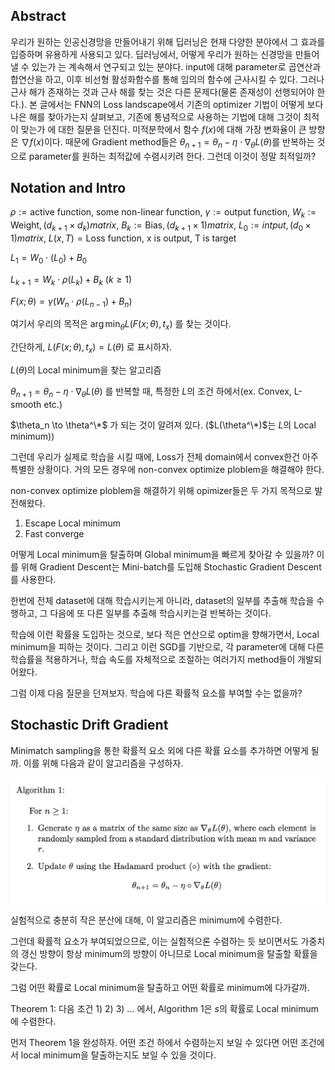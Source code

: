 
## Abstract
우리가 원하는 인공신경망을 만들어내기 위해 딥러닝은 현재 다양한 분야에서 그 효과를 입증하며 유용하게 사용되고 있다. 딥러닝에서, 어떻게 우리가 원하는 신경망을 만들어 낼 수 있는가 는 계속해서 연구되고 있는 분야다. input에 대해 parameter로 곱연산과 합연산을 하고, 이후 비선형 활성화함수를 통해 임의의 함수에 근사시킬 수 있다. 그러나 근사 해가 존재하는 것과 근사 해를 찾는 것은 다른 문제다(물론 존재성이 선행되어야 한다.). 본 글에서는 FNN의 Loss landscape에서 기존의 optimizer 기법이 어떻게 보다 나은 해를 찾아가는지 살펴보고, 기존에 통념적으로 사용하는 기법에 대해 그것이 최적이 맞는가 에 대한 질문을 던진다. 미적분학에서 함수 $f(x)$에 대해 가장 변화율이 큰 방향은 $\nabla f(x)$이다. 때문에 Gradient method들은 $\theta_{n+1} = \theta_n - η \cdot \nabla_\theta L(\theta)$를 반복하는 것으로 parameter를 원하는 최적값에 수렴시키려 한다. 그런데 이것이 정말 최적일까?


## Notation and Intro
$\rho := \text {active function, some non-linear function}$,
$\gamma := \text {output function}$,
$W_k := \text {Weight},(d_{k+1} \times d_k) matrix$,
$B_k := \text {Bias},(d_{k+1} \times 1) matrix$,
$L_0 := intput, (d_0 \times 1) matrix$,
$L(x, T) = \text{Loss function, x is output, T is target}$


$L_1 = W_0 \cdot (L_0) + B_0$

$L_{k+1} = W_k \cdot \rho(L_k) + B_k \text{    }(k \geq 1)$

$F(x;\theta) = \gamma(W_n \cdot \rho(L_{n-1}) + B_n)$

여기서 우리의 목적은 
$\arg\min_\theta L(F(x;\theta), t_x)$ 를 찾는 것이다.

간단하게, $L(F(x;\theta), t_x) = L(\theta)$ 로 표시하자.

$L(\theta)$의 Local minimum을 찾는 알고리즘

$\theta_{n+1} = \theta_n - η \cdot \nabla_\theta L(\theta)$ 를 반복할 때, 특정한 $L$의 조건 하에서(ex. Convex, L-smooth etc.)

$\theta_n \to \theta^\*$ 가 되는 것이 알려져 있다. 
($L(\theta^\*)$는 $L$의 Local minimum))

그런데 우리가 실제로 학습을 시킬 때에, Loss가 전체 domain에서 convex한건 아주 특별한 상황이다. 거의 모든 경우에 non-convex optimize ploblem을 해결해야 한다.

non-convex optimize ploblem을 해결하기 위해 opimizer들은 두 가지 목적으로 발전해왔다.
1) Escape Local minimum 
2) Fast converge

어떻게 Local minimum을 탈출하며 Global minimum을 빠르게 찾아갈 수 있을까?
이를 위해 Gradient Descent는 Mini-batch를 도입해 Stochastic Gradient Descent를 사용한다. 

한번에 전체 dataset에 대해 학습시키는게 아니라, dataset의 일부를 추출해 학습을 수행하고, 그 다음에 또 다른 일부를 추출해 학습시키는걸 반복하는 것이다. 

학습에 이런 확률을 도입하는 것으로, 보다 적은 연산으로 optim을 향해가면서, Local minimum을 피하는 것이다. 그리고 이런 SGD를 기반으로, 각 parameter에 대해 다른 학습률을 적용하거나, 학습 속도를 자체적으로 조절하는 여러가지 method들이 개발되어왔다.

그럼 이제 다음 질문을 던져보자. 학습에 다른 확률적 요소를 부여할 수는 없을까? 

## Stochastic Drift Gradient

Minimatch sampling을 통한 확률적 요소 외에 다른 확률 요소를 추가하면 어떻게 될까. 이를 위해 다음과 같이 알고리즘을 구성하자.

![Alt text](image1.png)

실험적으로 충분히 작은 분산에 대해, 이 알고리즘은 minimum에 수렴한다.

그런데 확률적 요소가 부여되었으므로, 이는 실험적으론 수렴하는 듯 보이면서도 가중치의 갱신 방향이 항상 minimum의 방향이 아니므로 Local minimum을 탈출할 확률을 갖는다.

그럼 어떤 확률로 Local minimum을 탈출하고 어떤 확률로 minimum에 다가갈까.

Theorem 1:
다음 조건 
1)
2)
3)
... 에서,
Algorithm 1은 $s$의 확률로 Local minimum에 수렴한다.

먼저 Theorem 1을 완성하자. 어떤 조건 하에서 수렴하는지 보일 수 있다면 어떤 조건에서 local minimum을 탈출하는지도 보일 수 있을 것이다.
